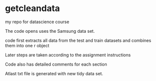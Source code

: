 getcleandata
============

my repo for datascience course

The code opens uses the Samsung data set.

code first extracts all data from the test and train datasets and combines 
them into one r object

Later steps are taken according to the assignment instructions

Code also has detailed comments for each section

Atlast txt file is generated with new tidy data set.